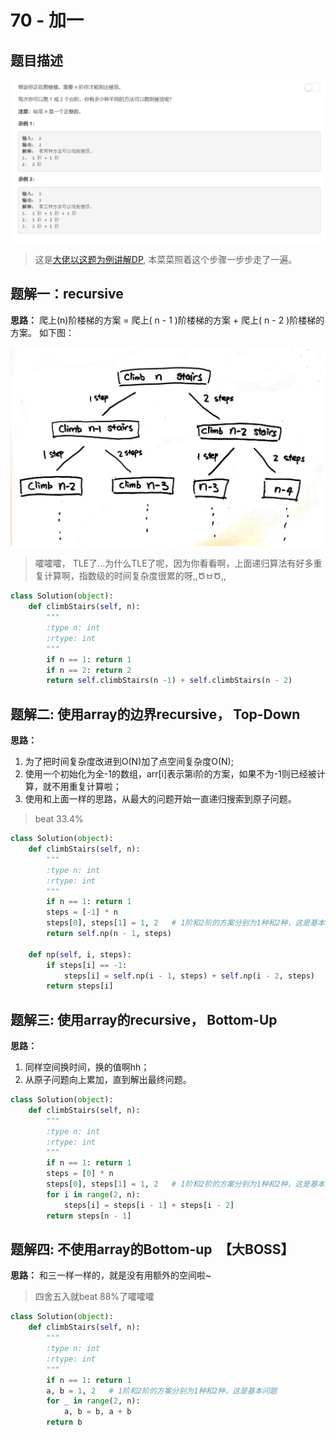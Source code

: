 # 70 - 加一

## 题目描述
![problem](images/70.png)

>这是[大佬以这题为例讲解DP](https://leetcode.com/problems/climbing-stairs/discuss/163347/Python-3000DP-or-tm), 本菜菜照着这个步骤一步步走了一遍。


## 题解一：recursive

**思路：** 爬上(n)阶楼梯的方案 = 爬上( n - 1 )阶楼梯的方案 + 爬上( n - 2 )阶楼梯的方案。 如下图：

![recursive](images/recursive.jpeg)

>嚯嚯嚯， TLE了...为什么TLE了呢，因为你看看啊，上面递归算法有好多重复计算啊，指数级的时间复杂度很累的呀,,ԾㅂԾ,,

```python
class Solution(object):
    def climbStairs(self, n):
        """
        :type n: int
        :rtype: int
        """
        if n == 1: return 1
        if n == 2: return 2
        return self.climbStairs(n -1) + self.climbStairs(n - 2)
```


## 题解二: 使用array的边界recursive， Top-Down
**思路：**
1. 为了把时间复杂度改进到O(N)加了点空间复杂度O(N);
2. 使用一个初始化为全-1的数组，arr[i]表示第i阶的方案，如果不为-1则已经被计算，就不用重复计算啦；
3. 使用和上面一样的思路，从最大的问题开始一直递归搜索到原子问题。

> beat 33.4%

```python
class Solution(object):
    def climbStairs(self, n):
        """
        :type n: int
        :rtype: int
        """
        if n == 1: return 1
        steps = [-1] * n
        steps[0], steps[1] = 1, 2   # 1阶和2阶的方案分别为1种和2种，这是基本问题
        return self.np(n - 1, steps)

    def np(self, i, steps):
        if steps[i] == -1:
            steps[i] = self.np(i - 1, steps) + self.np(i - 2, steps)
        return steps[i]
```


## 题解三: 使用array的recursive， Bottom-Up
**思路：**
1. 同样空间换时间，换的值啊hh；
2. 从原子问题向上累加，直到解出最终问题。

```python
class Solution(object):
    def climbStairs(self, n):
        """
        :type n: int
        :rtype: int
        """
        if n == 1: return 1
        steps = [0] * n
        steps[0], steps[1] = 1, 2   # 1阶和2阶的方案分别为1种和2种，这是基本问题
        for i in range(2, n):
            steps[i] = steps[i - 1] + steps[i - 2]
        return steps[n - 1]
```


## 题解四: 不使用array的Bottom-up　【大BOSS】

**思路：** 和三一样一样的，就是没有用额外的空间啦~

>四舍五入就beat 88%了嚯嚯嚯

```python
class Solution(object):
    def climbStairs(self, n):
        """
        :type n: int
        :rtype: int
        """
        if n == 1: return 1
        a, b = 1, 2   # 1阶和2阶的方案分别为1种和2种，这是基本问题
        for _ in range(2, n):
            a, b = b, a + b
        return b
```